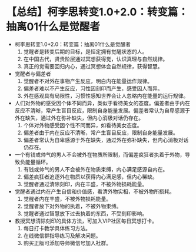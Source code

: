 # 【总结】柯李思转变1.0+2.0：转变篇：抽离01什么是觉醒者

-   柯李思转变1.0+2.0：转变篇：抽离01什么是觉醒者
    1.  觉醒者是转变后期的目标，是恒定拥有觉醒状态的人。
    2.  在中国古代，贤贵阶层通过冥想获得觉，认识真理与自然规律。
    3.  真正的觉需要回归内心，通过冥想体会自然规律，获得智慧。
-   觉醒者与偏差者
    1.  觉醒者不对外在事物产生反应，明白内在能量运作规律。
    2.  偏差者难以不产生反应，习性因刻印而产生，感受因人而异。
    3.  外在感观具有局限性，习惯性感知世界会让人忽略内在能量的运行规律。
-   人们对外物的感受因个体不同而异，类似于看待美女的态度。偏差者由于内在反应不清晰，常产生盲目反应，限制自身能量发展。偏差者常认为自卑感源于外在缺失，通过外在弥补缺失，但内心消极对话仍存在。
    1.  个体对外物感受因个性不同而异，如看待美女态度。
    2.  偏差者由于内在反应不清晰，常产生盲目反应，限制自身能量发展。
    3.  偏差者常认为自卑感源于外在缺失，通过外在弥补缺失，但内心消极对话仍存在。
-   一个有钱或帅气的男人不会被外在物质所限制，而偏差疯狂者执着于外物，导致负能量循环。
    1.  有钱或帅气的男人不会被外在物质束缚，内心满足感源自内在。
    2.  偏差疯狂者追逐外在物质以获得内心满足感，但内心稀缺。
    3.  觉醒者通过清除刻印，内在丰盛，不被外物损耗能量。
-   觉醒者通过内在产生自信和价值感，看清外物实相，不被外物所损耗。
    1.  觉醒者内在丰盛，不被外物损耗能量。
    2.  觉醒者放下对外物的执着，不被外物束缚。
    3.  觉醒者通过智慧放下过去执着的东西，不受刻印影响。
-   教授冥想清除刻印的具体方法，可加入VIP社区每日冥想打卡。
    1.  每日打卡教学具体练习方法。
    2.  在线微信群指导练习及解决问题。
    3.  购买正版可添加导师微信号加入社群。